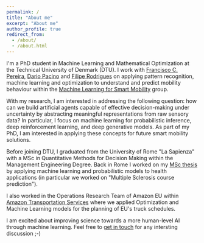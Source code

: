 ```yaml
---
permalink: /
title: "About me"
excerpt: "About me"
author_profile: true
redirect_from: 
  - /about/
  - /about.html
---
```


I'm a PhD student in Machine Learning and Mathematical Optimization at the Technical University of Denmark (DTU). I work with [Francisco C. Pereira](http://camara.scripts.mit.edu/home/), [Dario Pacino](https://www.dtu.dk/english/service/phonebook/person?id=53748&tab=2&qt=dtupublicationquery) and [Filipe Rodrigues](http://fprodrigues.com/) on applying pattern recognition, machine learning and optimization to understand and predict mobility behaviour within the [Machine Learning for Smart Mobility](http://mlsm.man.dtu.dk/) group. 

With my research, I am interested in addressing the following question: how can we build artificial agents capable of effective decision-making under uncertainty by abstracting meaningful representations from raw sensory data? In particular, I focus on machine learning for probabilistic inference, deep reinforcement learning, and deep generative models. As part of my PhD, I am interested in applying these concepts for future smart mobility solutions.

Before joining DTU, I graduated from the University of Rome "La Sapienza" with a MSc in Quantitative Methods for Decision Making within the Management Engineering Degree. Back in Rome I worked on my [MSc thesis](https://drive.google.com/file/d/1T6a5dVXDqlzcvUWyrNrvMzBW19Q7RvUW/view?usp=sharing) by applying machine learning and probabilistic models to health applications (in particular we worked on "Multiple Sclerosis course prediction").

I also worked in the Operations Research Team of Amazon EU within [Amazon Transportation Services](https://www.amazon.jobs/en/business_categories/transport) where we applied Optimization and Machine Learning models for the planning of EU's truck schedules.

I am excited about improving science towards a more human-level AI through machine learning. Feel free to [get in touch](mailto:daga@dtu.dk) for any intersting discussion ;-) 
